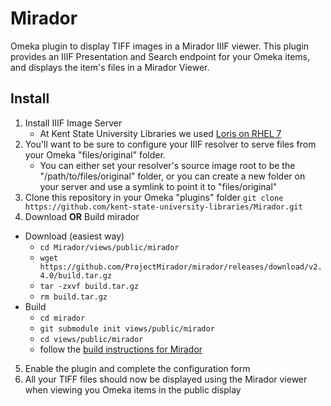 # Mirador

Omeka plugin to display TIFF images in a Mirador IIIF viewer. This plugin provides an IIIF Presentation and Search endpoint for your Omeka items, and displays the item's files in a Mirador Viewer.

## Install

1. Install IIIF Image Server
    * At Kent State University Libraries we used [Loris on RHEL 7](https://github.com/loris-imageserver/loris/blob/development/doc/redhat-7-install.md)
2. You'll want to be sure to configure your IIIF resolver to serve files from your Omeka "files/original" folder.
    * You can either set your resolver's source image root to be the "/path/to/files/original" folder, or you can create a new folder on your server and use a symlink to point it to "files/original"
3. Clone this repository in your Omeka "plugins" folder `git clone https://github.com/kent-state-university-libraries/Mirador.git`
4. Download **OR** Build mirador
  * Download (easiest way)
    * `cd Mirador/views/public/mirador`
    * `wget https://github.com/ProjectMirador/mirador/releases/download/v2.4.0/build.tar.gz`
    * `tar -zxvf build.tar.gz`
    * `rm build.tar.gz`
  * Build
    * `cd mirador`
    * `git submodule init views/public/mirador`
    * `cd views/public/mirador`
    * follow the [build instructions for Mirador](https://github.com/ProjectMirador/mirador)
5. Enable the plugin and complete the configuration form
6. All your TIFF files should now be displayed using the Mirador viewer when viewing you Omeka items in the public display
